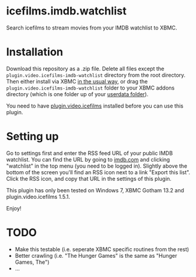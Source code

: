 icefilms.imdb.watchlist
=======================

Search icefilms to stream movies from your IMDB watchlist to XBMC.

Installation
============

Download this repository as a .zip file. Delete all files except the `plugin.video.icefilms-imdb-watchlist` directory from the root directory. Then either install via XBMC [in the usual way](http://kodi.wiki/view/HOW-TO:Install_an_Add-on_from_a_zip_file), or drag the `plugin.video.icefilms-imdb-watchlist` folder to your XBMC addons directory (which is one folder up of your [userdata folder](http://kodi.wiki/view/Userdata)).

You need to have [plugin.video.icefilms](http://superrepo.org/plugin.video.icefilms/) installed before you can use this plugin.

Setting up
==========

Go to settings first and enter the RSS feed URL of your public IMDB watchlist. You can find the URL by going to [imdb.com](http://www.imdb.com) and clicking "watchlist" in the top menu (you need to be logged in). 
Slightly above the bottom of the screen you'll find an RSS icon next to a link "Export this list". Click the RSS icon, and copy that URL in the settings of this plugin.

This plugin has only been tested on Windows 7, XBMC Gotham 13.2 and plugin.video.icefilms 1.5.1.

Enjoy!

TODO
====

* Make this testable (i.e. seperate XBMC specific routines from the rest)
* Better crawling (i.e. "The Hunger Games" is the same as "Hunger Games, The")
* ...


